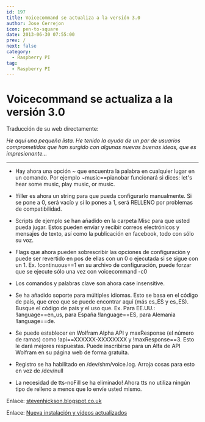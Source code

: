```yaml
---
id: 197
title: Voicecommand se actualiza a la versión 3.0 
author: Jose Cerrejon
icon: pen-to-square
date: 2013-06-30 07:55:00
prev: /
next: false
category:
  - Raspberry PI
tag:
  - Raspberry PI
---
```


# Voicecommand se actualiza a la versión 3.0 

Traducción de su web directamente:

*He aquí una pequeña lista. He tenido la ayuda de un par de usuarios comprometidos que han surgido con algunas nuevas buenas ideas, que es impresionante...*

- - -
* Hay ahora una opción ~ que encuentra la palabra en cualquier lugar en un comando. Por ejemplo ~music==pianobar funcionará si dices: let's hear some music, play music, or music.

* !filler es ahora un string para que pueda configurarlo manualmente. Si se pone a 0, será vacío y si lo pones a 1, será RELLENO por problemas de compatibilidad.

* Scripts de ejemplo se han añadido en la carpeta Misc para que usted pueda jugar. Estos pueden enviar y recibir correos electrónicos y mensajes de texto, así como la publicación en facebook, todo con sólo su voz.

* Flags que ahora pueden sobrescribir las opciones de configuración y puede ser revertido en pos de ellas con un 0 o ejecutada si se sigue con un 1. Ex. !continuous==1 en su archivo de configuración, puede forzar que se ejecute sólo una vez con voicecommand -c0

* Los comandos y palabras clave son ahora case insensitive.

* Se ha añadido soporte para múltiples idiomas. Esto se basa en el código de país, que creo que se puede encontrar aquí (más es_ES y es_ES). Busque el código de país y el uso que. Ex. Para EE.UU.: !language==en_us, para España !language==ES, para Alemania !language==de.

* Se puede establecer en Wolfram Alpha API y maxResponse (el número de ramas) como !api==XXXXXX-XXXXXXXX y !maxResponse==3. Esto le dará mejores respuestas. Puede inscribirse para un Alfa de API Wolfram en su página web de forma gratuita.

* Registro se ha habilitado en /dev/shm/voice.log. Arroja cosas para esto en vez de /dev/null

* La necesidad de tts-noFill se ha eliminado! Ahora tts no utiliza ningún tipo de relleno a menos que lo envíe usted mismo.

Enlace: [stevenhickson.blogspot.co.uk](http://stevenhickson.blogspot.co.uk/2013/06/voice-command-v30-for-raspberry-pi.html)

Enlace: [Nueva instalación y vídeos actualizados](http://stevenhickson.blogspot.com/2013/06/installing-and-updating-piauisuite-and.html)